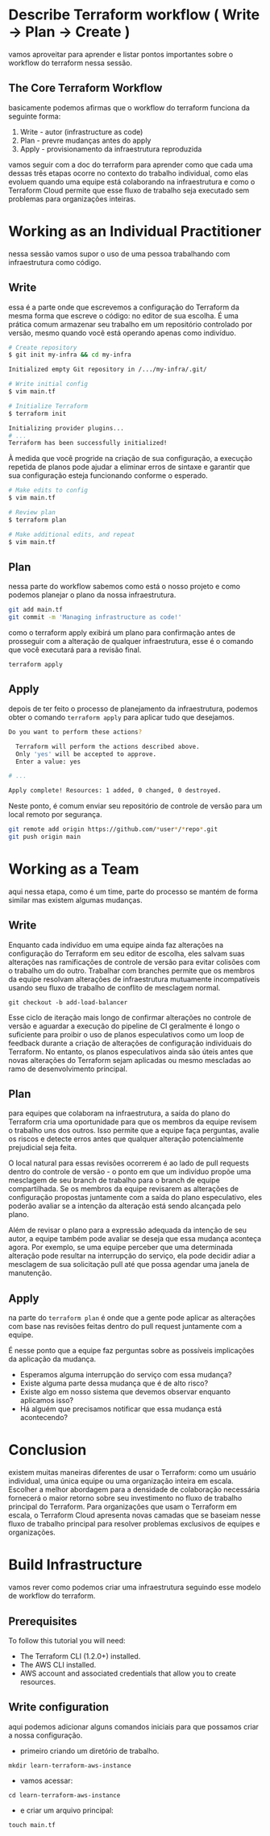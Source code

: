 # Describe Terraform workflow ( Write -> Plan -> Create )
vamos aproveitar para aprender e listar pontos importantes sobre o workflow do terraform nessa sessão.

## The Core Terraform Workflow
basicamente podemos afirmas que o workflow do terraform funciona da seguinte forma:

1. Write - autor (infrastructure as code)
2. Plan - prevre mudanças antes do apply
3. Apply - provisionamento da infraestrutura reproduzida

vamos seguir com a doc do terraform para aprender como que cada uma dessas três etapas ocorre no contexto do trabalho individual, como elas evoluem quando uma equipe está colaborando na infraestrutura e como o Terraform Cloud permite que esse fluxo de trabalho seja executado sem problemas para organizações inteiras.

# Working as an Individual Practitioner
nessa sessão vamos supor o uso de uma pessoa trabalhando com infraestrutura como código.

## Write
essa é a parte onde que escrevemos a configuração do Terraform da mesma forma que escreve o código: no editor de sua escolha. É uma prática comum armazenar seu trabalho em um repositório controlado por versão, mesmo quando você está operando apenas como indivíduo.

```bash
# Create repository
$ git init my-infra && cd my-infra

Initialized empty Git repository in /.../my-infra/.git/

# Write initial config
$ vim main.tf

# Initialize Terraform
$ terraform init

Initializing provider plugins...
# ...
Terraform has been successfully initialized!
```

À medida que você progride na criação de sua configuração, a execução repetida de planos pode ajudar a eliminar erros de sintaxe e garantir que sua configuração esteja funcionando conforme o esperado.

```bash
# Make edits to config
$ vim main.tf

# Review plan
$ terraform plan

# Make additional edits, and repeat
$ vim main.tf
```

## Plan
nessa parte do workflow sabemos como está o nosso projeto e como podemos planejar o plano da nossa infraestrutura.

```bash
git add main.tf
git commit -m 'Managing infrastructure as code!'
```

como o terraform apply exibirá um plano para confirmação antes de prosseguir com a alteração de qualquer infraestrutura, esse é o comando que você executará para a revisão final.

`terraform apply`

## Apply
depois de ter feito o processo de planejamento da infraestrutura, podemos obter o comando `terraform apply` para aplicar tudo que desejamos.

```bash
Do you want to perform these actions?

  Terraform will perform the actions described above.
  Only 'yes' will be accepted to approve.
  Enter a value: yes

# ...

Apply complete! Resources: 1 added, 0 changed, 0 destroyed.
```

Neste ponto, é comum enviar seu repositório de controle de versão para um local remoto por segurança.

```bash
git remote add origin https://github.com/*user*/*repo*.git
git push origin main
```

# Working as a Team
aqui nessa etapa, como é um time,  parte do processo se mantém de forma similar mas existem algumas mudanças.

## Write
Enquanto cada indivíduo em uma equipe ainda faz alterações na configuração do Terraform em seu editor de escolha, eles salvam suas alterações nas ramificações de controle de versão para evitar colisões com o trabalho um do outro. Trabalhar com branches permite que os membros da equipe resolvam alterações de infraestrutura mutuamente incompatíveis usando seu fluxo de trabalho de conflito de mesclagem normal.

`git checkout -b add-load-balancer`

Esse ciclo de iteração mais longo de confirmar alterações no controle de versão e aguardar a execução do pipeline de CI geralmente é longo o suficiente para proibir o uso de planos especulativos como um loop de feedback durante a criação de alterações de configuração individuais do Terraform. No entanto, os planos especulativos ainda são úteis antes que novas alterações do Terraform sejam aplicadas ou mesmo mescladas ao ramo de desenvolvimento principal.

## Plan
para equipes que colaboram na infraestrutura, a saída do plano do Terraform cria uma oportunidade para que os membros da equipe revisem o trabalho uns dos outros. Isso permite que a equipe faça perguntas, avalie os riscos e detecte erros antes que qualquer alteração potencialmente prejudicial seja feita.

O local natural para essas revisões ocorrerem é ao lado de pull requests dentro do controle de versão - o ponto em que um indivíduo propõe uma mesclagem de seu branch de trabalho para o branch de equipe compartilhada. Se os membros da equipe revisarem as alterações de configuração propostas juntamente com a saída do plano especulativo, eles poderão avaliar se a intenção da alteração está sendo alcançada pelo plano.

Além de revisar o plano para a expressão adequada da intenção de seu autor, a equipe também pode avaliar se deseja que essa mudança aconteça agora. Por exemplo, se uma equipe perceber que uma determinada alteração pode resultar na interrupção do serviço, ela pode decidir adiar a mesclagem de sua solicitação pull até que possa agendar uma janela de manutenção.

## Apply
na parte do `terraform plan` é onde que a gente pode aplicar as alterações com base nas revisões feitas dentro do pull request juntamente com a equipe.

É nesse ponto que a equipe faz perguntas sobre as possíveis implicações da aplicação da mudança. 

- Esperamos alguma interrupção do serviço com essa mudança? 
- Existe alguma parte dessa mudança que é de alto risco? 
- Existe algo em nosso sistema que devemos observar enquanto aplicamos isso?
-  Há alguém que precisamos notificar que essa mudança está acontecendo?

# Conclusion
existem muitas maneiras diferentes de usar o Terraform: como um usuário individual, uma única equipe ou uma organização inteira em escala. Escolher a melhor abordagem para a densidade de colaboração necessária fornecerá o maior retorno sobre seu investimento no fluxo de trabalho principal do Terraform. Para organizações que usam o Terraform em escala, o Terraform Cloud apresenta novas camadas que se baseiam nesse fluxo de trabalho principal para resolver problemas exclusivos de equipes e organizações.


# Build Infrastructure
vamos rever como podemos criar uma infraestrutura seguindo esse modelo de workflow do terraform.

## Prerequisites

To follow this tutorial you will need:

- The Terraform CLI (1.2.0+) installed.
- The AWS CLI installed.
- AWS account and associated credentials that allow you to create resources.

## Write configuration
aqui podemos adicionar alguns comandos iniciais para que possamos criar a nossa configuração.

- primeiro criando um diretório de trabalho.

`mkdir learn-terraform-aws-instance`

- vamos acessar:

`cd learn-terraform-aws-instance`

- e criar um arquivo principal:

`touch main.tf`
